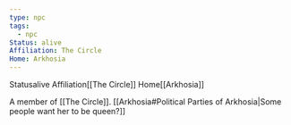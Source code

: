 ```yaml
---
type: npc
tags:
  - npc
Status: alive
Affiliation: The Circle
Home: Arkhosia
---
```


<span class="dataview inline-field"><span class="inline-field-key">Status</span><span class="inline-field-value">alive</span></span>
<span class="dataview inline-field"><span class="inline-field-key">Affiliation</span><span class="inline-field-value">[[The Circle]]</span></span>
<span class="dataview inline-field"><span class="inline-field-key">Home</span><span class="inline-field-value">[[Arkhosia]]</span></span>

A member of [[The Circle]].  [[Arkhosia#Political Parties of Arkhosia|Some people want her to be queen?]]